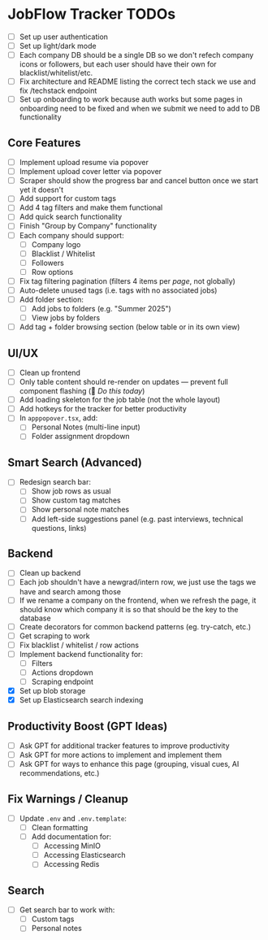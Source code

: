 # JobFlow Tracker TODOs

- [ ] Set up user authentication
- [ ] Set up light/dark mode
- [ ] Each company DB should be a single DB so we don't refech company icons or followers, but each user should have their own for blacklist/whitelist/etc.
- [ ] Fix architecture and README listing the correct tech stack we use and fix /techstack endpoint
- [ ] Set up onboarding to work because auth works but some pages in onboarding need to be fixed and when we submit we need to add to DB functionality

## Core Features

- [ ] Implement upload resume via popover  
- [ ] Implement upload cover letter via popover  
- [ ] Scraper should show the progress bar and cancel button once we start yet it doesn't
- [ ] Add support for custom tags  
- [ ] Add 4 tag filters and make them functional  
- [ ] Add quick search functionality  
- [ ] Finish "Group by Company" functionality  
- [ ] Each company should support:
  - [ ] Company logo  
  - [ ] Blacklist / Whitelist  
  - [ ] Followers  
  - [ ] Row options  
- [ ] Fix tag filtering pagination (filters 4 items per *page*, not globally)  
- [ ] Auto-delete unused tags (i.e. tags with no associated jobs)  
- [ ] Add folder section:
  - [ ] Add jobs to folders (e.g. "Summer 2025")
  - [ ] View jobs by folders
- [ ] Add tag + folder browsing section (below table or in its own view)  

## UI/UX

- [ ] Clean up frontend  
- [ ] Only table content should re-render on updates — prevent full component flashing (📌 _Do this today_)  
- [ ] Add loading skeleton for the job table (not the whole layout)  
- [ ] Add hotkeys for the tracker for better productivity  
- [ ] In `apppopover.tsx`, add:
  - [ ] Personal Notes (multi-line input)  
  - [ ] Folder assignment dropdown  

## Smart Search (Advanced)

- [ ] Redesign search bar:
  - [ ] Show job rows as usual  
  - [ ] Show custom tag matches  
  - [ ] Show personal note matches  
  - [ ] Add left-side suggestions panel (e.g. past interviews, technical questions, links)  

## Backend

- [ ] Clean up backend
- [ ] Each job shouldn't have a newgrad/intern row, we just use the tags we have and search among those
- [ ] If we rename a company on the frontend, when we refresh the page, it should know which company it is so that should be the key to the database
- [ ] Create decorators for common backend patterns (eg. try-catch, etc.)
- [ ] Get scraping to work  
- [ ] Fix blacklist / whitelist / row actions  
- [ ] Implement backend functionality for:
  - [ ] Filters  
  - [ ] Actions dropdown  
  - [ ] Scraping endpoint  
- [X] Set up blob storage  
- [X] Set up Elasticsearch search indexing  

## Productivity Boost (GPT Ideas)

- [ ] Ask GPT for additional tracker features to improve productivity  
- [ ] Ask GPT for more actions to implement and implement them  
- [ ] Ask GPT for ways to enhance this page (grouping, visual cues, AI recommendations, etc.)

## Fix Warnings / Cleanup

- [ ] Update `.env` and `.env.template`:
  - [ ] Clean formatting  
  - [ ] Add documentation for:
    - [ ] Accessing MinIO  
    - [ ] Accessing Elasticsearch  
    - [ ] Accessing Redis  

## Search

- [ ] Get search bar to work with:
  - [ ] Custom tags  
  - [ ] Personal notes  
